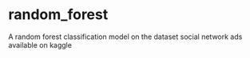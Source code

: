 # random_forest
A random forest classification model on the dataset social network ads available on kaggle
